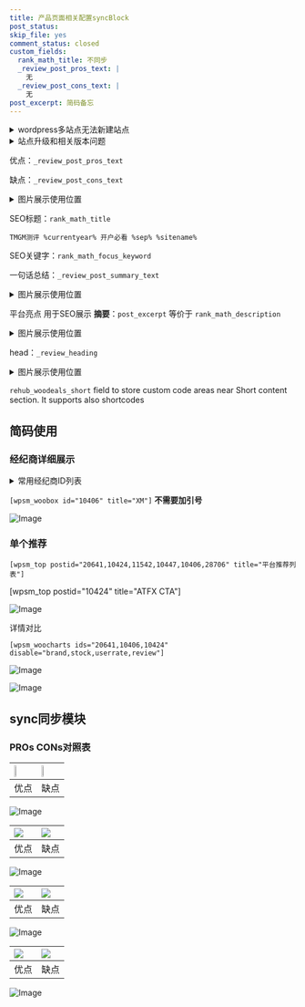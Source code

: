 ```yaml
---
title: 产品页面相关配置syncBlock
post_status: 
skip_file: yes
comment_status: closed
custom_fields:
  rank_math_title: 不同步
  _review_post_pros_text: |
    无
  _review_post_cons_text: |
    无
post_excerpt: 简码备忘
---
```

<details><summary>wordpress多站点无法新建站点</summary>

<li>和报错需要清理cookies一样的原因</li>
<li>wp-config.php里面<code>define( 'SUBDOMAIN_INSTALL', false );//子域名安装</code></li>
<li>新建子站点是用<code>define( 'SUBDOMAIN_INSTALL', true);//子域名安装</code> 完成以后，改成<code>false</code></li>
</details>

<details><summary>站点升级和相关版本问题</summary>

<p>wordpress：5.9.9
woocommerce：7.5.1
出现问题的地方：主题选项里面>><strong>Product layout >>compact style</strong></p>
<p>如何出现没有用过的字段 导致无法保存。先导出配置 然后进行修改，后面再次恢复即可。</p>
<p>出现部分字段无法显示时，需要返回默认布局后，对产品进行保存就好了。</p>
<p></p>
</details>

优点：`_review_post_pros_text`

缺点：`_review_post_cons_text`

<details><summary>图片展示使用位置</summary>

<img src="https://prod-files-secure.s3.us-west-2.amazonaws.com/39ed1227-6d7d-4570-be36-9ccd4a2c4241/f51d3d83-55d4-4bdf-9604-f37ec77ab556/Untitled.png?X-Amz-Algorithm=AWS4-HMAC-SHA256&X-Amz-Content-Sha256=UNSIGNED-PAYLOAD&X-Amz-Credential=ASIAZI2LB4664M6Q2NUH%2F20250210%2Fus-west-2%2Fs3%2Faws4_request&X-Amz-Date=20250210T225524Z&X-Amz-Expires=3600&X-Amz-Security-Token=IQoJb3JpZ2luX2VjEK3%2F%2F%2F%2F%2F%2F%2F%2F%2F%2FwEaCXVzLXdlc3QtMiJGMEQCIGywn9b9uYBD61IUoWNFqv5MBEo9%2BEw0yEyWhm%2F3%2FTbJAiAiifhXa0JcI%2BJMGLk9ZzNTyAG%2F1d%2BctLPkuA4geMFpcyqIBAjG%2F%2F%2F%2F%2F%2F%2F%2F%2F%2F8BEAAaDDYzNzQyMzE4MzgwNSIMyeVRPfX4BUR5hCnsKtwD7SFe7R3NLzNCLiH6CPF2IVaE%2BQai4o9jSUMAzlPIhtPoJSDMooVFXca03LTvEwFi6iJNzAyehoJW0xQ71HXCZ6S5SnHzBkelW0lI3%2FRtFt%2FpLe03B0lw4FN%2BjGasyBOOLOHEUAW%2BliqjnhtM7zU663RABNH0cXvoNQeW%2FvQ0ZBcDLCe9tl4OzjFjCa9eljHWnT6PCW3SQKF5TwBAYH%2B5SoVfEMeMyC%2FsJgdyo5pyLrrc1cKVUkx087pleqUDJsMphiY705WvQillTeA8yfXsyXbE2uxw2GSivIPPF4qpLvUWou4UgctOfE5r5eS96vGbUY97fDFuOu4kTWOMoe0NgEerH0SZXHUn3Kjq0iqjJR%2Fsw2WE%2BHgDRABZK14ckhS3H4KBdUD2CEfLX5rC54L771fXSelgu7lEt7ObKTx2RXymZ8xxHfUsDhc4tepO2PL4JUnF0fziRisbu6BTO1KEnq%2BAMH38p30h6m0P2l2IDay%2FH3NgyJAaoJAWfQJVz0%2BtrHagNqmaLEKIUMKNoy7UVdv%2FMU8sW6bLKvjk0ofDkNmTDitGESke%2BYXeKFpHP9WufPPbGKLaCZg6icqCpe2XnDuS0FNaIJ1cRBypwPE09KDX%2FQwg1yddoB2POSgwo8ypvQY6pgH%2BQZwPQU3clwAhuAR50jH63R8b28D6mBHyIL8YgtmVUuf%2FJD0AOF%2FPSud5oYh0ykjSfDRHoPcTwWQpb3UW2XCUG7NI%2FsxF5nQCuydAMRmPfF6k1Foz0rl4EaOUlZvvuLbHXnbG%2BiRTUkOfxVB%2BDtUZ2kPK4xk6A4YI6Ryr8nAEmQDUUgNZa18RpoPtUeoHNjd2sQZHrE5P6sCAvVsFRl%2F9Fa2vwTjC&X-Amz-Signature=8d3ec8e0b8c549a505b2f45f3ee304d96483b370687d90839ea2f2e83fd69a21&X-Amz-SignedHeaders=host&x-id=GetObject" alt="Image">
</details>

SEO标题：`rank_math_title`

`TMGM测评 %currentyear% 开户必看 %sep% %sitename%`

SEO关键字：`rank_math_focus_keyword`

一句话总结：`_review_post_summary_text`

<details><summary>图片展示使用位置</summary>

<img src="https://prod-files-secure.s3.us-west-2.amazonaws.com/39ed1227-6d7d-4570-be36-9ccd4a2c4241/4b96a922-296c-4f4e-8630-d1c870cbce01/Untitled.png?X-Amz-Algorithm=AWS4-HMAC-SHA256&X-Amz-Content-Sha256=UNSIGNED-PAYLOAD&X-Amz-Credential=ASIAZI2LB466SDKNG4NE%2F20250210%2Fus-west-2%2Fs3%2Faws4_request&X-Amz-Date=20250210T225525Z&X-Amz-Expires=3600&X-Amz-Security-Token=IQoJb3JpZ2luX2VjEK3%2F%2F%2F%2F%2F%2F%2F%2F%2F%2FwEaCXVzLXdlc3QtMiJHMEUCIQCKkwYAAhhdogh3Wgf8wt4FYvnkyavd42iNg1%2FYD1Vx%2BAIgKPCI502vJLNS8NYDHOo390rLGJDuDKpYYGatTqD6urQqiAQIxv%2F%2F%2F%2F%2F%2F%2F%2F%2F%2FARAAGgw2Mzc0MjMxODM4MDUiDPg4F%2FE93QztY7Dy8ircA54dFMSGsnw%2Fa3LJ%2FXCsdEnNx0VswcyDVabtU8YrrN2V6qmbPkm230r94uj8B0x0Bqj50%2FX62mQ58%2BWfZAM%2BYgodU4HvZ6rEu7HRHFlwqervCj5eLC4%2FJY%2BybzjV5Eqn9a7jRxe8khJI0FP2BYCZAl%2BdWrBScfvmWCkNkLpVXFSmV0CIRISft9GmnxFzbmOayzn8TEJQKqtWZ0xBA8TOnDRvvXEeRQsZ7pRMsIGwaywz%2B986oq47DYvZeO%2B4G3EEjT5R%2FliYtGbQMfTZgMjsQIwc5PhVVIxy8R2gphFaGoNSzT81LuqJOsdlkrJ0ORr%2BdOtM7hiwQPxb47j8c%2F9rmmNdlVT9XtkxMbPmVHdgQkhNT7aroJj4JrqcetugtxxhRKGeKmBj4iFdUcSkrHuxl1e%2FJKbyECfrDB7zBt96o1ptA%2FTtJK4y4tLWlyWYZiQX1ZBPT%2FMNXzv%2BT8pXMRWVjrl63u4vwrezFVvllBPxp4fLpbYzukJIn8eO5U37mAQKPmbadCtAnUtssiZCq%2B2AWPyba6F9TaadjuQJ9hptjeoqZvL6Bi9%2F0LeGYU4%2FKjY5imkOImkwCCFO7PrxuB3DX73e3xlocbi8MAyEc8uYS3OtWwNAYGSfrnyqPjUiMOvLqb0GOqUBfPsx7PcbTj0hGuwVSB5KQl16eQCLwgOnu3L%2BG%2BAfwr36AUHfmfEHj%2B%2Bgr24YVE8n%2FtVuTcl6l5rK1%2Fze38iDOEGBKKeXoQl7H4jWuj84k4RqjZZkE6Hj8M1zrJ9CRYHQLZVquCCQUPwQMeWbHqfU9rwpaWvhKa1dTr7TzFUMRKLIgiLMGLRNRA1wc2Lf6zKaLqTvzwanu%2BcXLBvf%2F20%2FVqSuZ4t9&X-Amz-Signature=eb1c8c84fe20cadf3980d3ca85041218fad6b29e9e97f48df2b379103fc76ceb&X-Amz-SignedHeaders=host&x-id=GetObject" alt="Image">
</details>

平台亮点 用于SEO展示 **摘要**：`post_excerpt`  等价于 `rank_math_description`

<details><summary>图片展示使用位置</summary>

<img src="https://prod-files-secure.s3.us-west-2.amazonaws.com/39ed1227-6d7d-4570-be36-9ccd4a2c4241/1ee11f63-b60a-4dfe-a7a7-d58ff23b5d88/Untitled.png?X-Amz-Algorithm=AWS4-HMAC-SHA256&X-Amz-Content-Sha256=UNSIGNED-PAYLOAD&X-Amz-Credential=ASIAZI2LB466VGK5D36T%2F20250210%2Fus-west-2%2Fs3%2Faws4_request&X-Amz-Date=20250210T225525Z&X-Amz-Expires=3600&X-Amz-Security-Token=IQoJb3JpZ2luX2VjEK3%2F%2F%2F%2F%2F%2F%2F%2F%2F%2FwEaCXVzLXdlc3QtMiJGMEQCIF4qqbbdrpX55g1%2FZUmK%2FMPurxCmqjDzkcRuvsPdtm9BAiBr8RzRQtF%2BxRqDGqyFfx9PFi%2Fa%2BOsARn4mPat3Yo%2BrhyqIBAjG%2F%2F%2F%2F%2F%2F%2F%2F%2F%2F8BEAAaDDYzNzQyMzE4MzgwNSIMwWskEHntKoBb3WueKtwDf7DZHBMemR%2FPlzdAiKXgBOqRt90AGKg5ZckMKKBXMVhpoOF4baewHLDq2v5GYWw%2F0%2FCVIc%2Ft7Y9al8958DOkdWFLNxlzX9EW%2BNFcF6gETNlXSB8JPtk3xT5HJpI4o67BFy2ZW4pwlpByb3iFy%2By13ylUoTEzY84I5HZ10Oz4Z0Mqq7iJDmivUIzvo4UoamNyf9lyfMcaR8P%2FCNJ8I4So2oliZKGw%2F6rtQi9kkwW1WCLl9%2B28U%2BCoOKgY8falrBfpsWy3tOLTTxOlgRO23fQn%2FOwuUFcXYQYF6H%2BjpKBcKuiTMKDem9hjEJEaKJHZoTeG3F5UYA2aHOHHyfh%2Fi2gb1bxd%2FdQlQHu5PXHv%2Bl1u%2Fm3tAqX2l86uZpwYqS3s2R6IaXHQj4XbXFn7tunnOTmmWobXiJG9xYkmX5ImrIocC6OHeQd5qrTM%2Blmk3SXjd5v4Lihd6ivPZhv00g7O5s6MJQBecO89u6KhpA7khAYL0OZmW9O%2FoAEvrMU4y7W2lrFByQcO2xR%2BonsodkwOW9ArHhXGwwzs12ZZvy84bscfcToAgA5441KuFgjKF0IwDYWE%2Bl2jJat7hUXPPdeBr7S1gtMjYc3p2QxQ8ykpt3CIg7CN0XeAxoU%2FwIo7aRwwpcypvQY6pgHrpsjLIG%2FXYEWcnK6m%2BV17%2FnCXbx%2BlH0MPOhK1i1hVfrXHxmjXUfoBHi8x4s2o408U7nfLnjUNyFUkujU%2BxBSP3N6sicIeVdawtnGKAVqw5rvxYWnk83baStiQIEJzZcKXz0YAyVlG1mPMsmNkAeP%2BLuRG1Y%2BawjESWPVtygN8O6OGQ4D9roU6BoRg4XrMeqSYh3MNDbkLcT8SJNGgOZ8%2BiZc%2FsE1S&X-Amz-Signature=0ccda0fee881e21fa4a88cc492e323438b32404093c84e946973a39c8f38396e&X-Amz-SignedHeaders=host&x-id=GetObject" alt="Image">
<img src="https://prod-files-secure.s3.us-west-2.amazonaws.com/39ed1227-6d7d-4570-be36-9ccd4a2c4241/ad4118b5-78d8-4fbe-801e-3b29b5d99c01/Untitled.png?X-Amz-Algorithm=AWS4-HMAC-SHA256&X-Amz-Content-Sha256=UNSIGNED-PAYLOAD&X-Amz-Credential=ASIAZI2LB466VGK5D36T%2F20250210%2Fus-west-2%2Fs3%2Faws4_request&X-Amz-Date=20250210T225525Z&X-Amz-Expires=3600&X-Amz-Security-Token=IQoJb3JpZ2luX2VjEK3%2F%2F%2F%2F%2F%2F%2F%2F%2F%2FwEaCXVzLXdlc3QtMiJGMEQCIF4qqbbdrpX55g1%2FZUmK%2FMPurxCmqjDzkcRuvsPdtm9BAiBr8RzRQtF%2BxRqDGqyFfx9PFi%2Fa%2BOsARn4mPat3Yo%2BrhyqIBAjG%2F%2F%2F%2F%2F%2F%2F%2F%2F%2F8BEAAaDDYzNzQyMzE4MzgwNSIMwWskEHntKoBb3WueKtwDf7DZHBMemR%2FPlzdAiKXgBOqRt90AGKg5ZckMKKBXMVhpoOF4baewHLDq2v5GYWw%2F0%2FCVIc%2Ft7Y9al8958DOkdWFLNxlzX9EW%2BNFcF6gETNlXSB8JPtk3xT5HJpI4o67BFy2ZW4pwlpByb3iFy%2By13ylUoTEzY84I5HZ10Oz4Z0Mqq7iJDmivUIzvo4UoamNyf9lyfMcaR8P%2FCNJ8I4So2oliZKGw%2F6rtQi9kkwW1WCLl9%2B28U%2BCoOKgY8falrBfpsWy3tOLTTxOlgRO23fQn%2FOwuUFcXYQYF6H%2BjpKBcKuiTMKDem9hjEJEaKJHZoTeG3F5UYA2aHOHHyfh%2Fi2gb1bxd%2FdQlQHu5PXHv%2Bl1u%2Fm3tAqX2l86uZpwYqS3s2R6IaXHQj4XbXFn7tunnOTmmWobXiJG9xYkmX5ImrIocC6OHeQd5qrTM%2Blmk3SXjd5v4Lihd6ivPZhv00g7O5s6MJQBecO89u6KhpA7khAYL0OZmW9O%2FoAEvrMU4y7W2lrFByQcO2xR%2BonsodkwOW9ArHhXGwwzs12ZZvy84bscfcToAgA5441KuFgjKF0IwDYWE%2Bl2jJat7hUXPPdeBr7S1gtMjYc3p2QxQ8ykpt3CIg7CN0XeAxoU%2FwIo7aRwwpcypvQY6pgHrpsjLIG%2FXYEWcnK6m%2BV17%2FnCXbx%2BlH0MPOhK1i1hVfrXHxmjXUfoBHi8x4s2o408U7nfLnjUNyFUkujU%2BxBSP3N6sicIeVdawtnGKAVqw5rvxYWnk83baStiQIEJzZcKXz0YAyVlG1mPMsmNkAeP%2BLuRG1Y%2BawjESWPVtygN8O6OGQ4D9roU6BoRg4XrMeqSYh3MNDbkLcT8SJNGgOZ8%2BiZc%2FsE1S&X-Amz-Signature=59a9835101b0fac4638f2a7586eb7fd85f140d7ab61ed6cc4ef89ac5b0f2c8f2&X-Amz-SignedHeaders=host&x-id=GetObject" alt="Image">
<img src="https://prod-files-secure.s3.us-west-2.amazonaws.com/39ed1227-6d7d-4570-be36-9ccd4a2c4241/a38cf7c9-a79c-4b64-9e94-13589fe0758b/Untitled.png?X-Amz-Algorithm=AWS4-HMAC-SHA256&X-Amz-Content-Sha256=UNSIGNED-PAYLOAD&X-Amz-Credential=ASIAZI2LB466VGK5D36T%2F20250210%2Fus-west-2%2Fs3%2Faws4_request&X-Amz-Date=20250210T225525Z&X-Amz-Expires=3600&X-Amz-Security-Token=IQoJb3JpZ2luX2VjEK3%2F%2F%2F%2F%2F%2F%2F%2F%2F%2FwEaCXVzLXdlc3QtMiJGMEQCIF4qqbbdrpX55g1%2FZUmK%2FMPurxCmqjDzkcRuvsPdtm9BAiBr8RzRQtF%2BxRqDGqyFfx9PFi%2Fa%2BOsARn4mPat3Yo%2BrhyqIBAjG%2F%2F%2F%2F%2F%2F%2F%2F%2F%2F8BEAAaDDYzNzQyMzE4MzgwNSIMwWskEHntKoBb3WueKtwDf7DZHBMemR%2FPlzdAiKXgBOqRt90AGKg5ZckMKKBXMVhpoOF4baewHLDq2v5GYWw%2F0%2FCVIc%2Ft7Y9al8958DOkdWFLNxlzX9EW%2BNFcF6gETNlXSB8JPtk3xT5HJpI4o67BFy2ZW4pwlpByb3iFy%2By13ylUoTEzY84I5HZ10Oz4Z0Mqq7iJDmivUIzvo4UoamNyf9lyfMcaR8P%2FCNJ8I4So2oliZKGw%2F6rtQi9kkwW1WCLl9%2B28U%2BCoOKgY8falrBfpsWy3tOLTTxOlgRO23fQn%2FOwuUFcXYQYF6H%2BjpKBcKuiTMKDem9hjEJEaKJHZoTeG3F5UYA2aHOHHyfh%2Fi2gb1bxd%2FdQlQHu5PXHv%2Bl1u%2Fm3tAqX2l86uZpwYqS3s2R6IaXHQj4XbXFn7tunnOTmmWobXiJG9xYkmX5ImrIocC6OHeQd5qrTM%2Blmk3SXjd5v4Lihd6ivPZhv00g7O5s6MJQBecO89u6KhpA7khAYL0OZmW9O%2FoAEvrMU4y7W2lrFByQcO2xR%2BonsodkwOW9ArHhXGwwzs12ZZvy84bscfcToAgA5441KuFgjKF0IwDYWE%2Bl2jJat7hUXPPdeBr7S1gtMjYc3p2QxQ8ykpt3CIg7CN0XeAxoU%2FwIo7aRwwpcypvQY6pgHrpsjLIG%2FXYEWcnK6m%2BV17%2FnCXbx%2BlH0MPOhK1i1hVfrXHxmjXUfoBHi8x4s2o408U7nfLnjUNyFUkujU%2BxBSP3N6sicIeVdawtnGKAVqw5rvxYWnk83baStiQIEJzZcKXz0YAyVlG1mPMsmNkAeP%2BLuRG1Y%2BawjESWPVtygN8O6OGQ4D9roU6BoRg4XrMeqSYh3MNDbkLcT8SJNGgOZ8%2BiZc%2FsE1S&X-Amz-Signature=3ece21c9f71922a5de00cb2a0deb8184eeb1dcd6e91b362a75999d9430b2ae40&X-Amz-SignedHeaders=host&x-id=GetObject" alt="Image">
<img src="https://prod-files-secure.s3.us-west-2.amazonaws.com/39ed1227-6d7d-4570-be36-9ccd4a2c4241/7da6fc1e-d2ac-42ae-8c75-cb5749aa18f6/Untitled.png?X-Amz-Algorithm=AWS4-HMAC-SHA256&X-Amz-Content-Sha256=UNSIGNED-PAYLOAD&X-Amz-Credential=ASIAZI2LB466VGK5D36T%2F20250210%2Fus-west-2%2Fs3%2Faws4_request&X-Amz-Date=20250210T225525Z&X-Amz-Expires=3600&X-Amz-Security-Token=IQoJb3JpZ2luX2VjEK3%2F%2F%2F%2F%2F%2F%2F%2F%2F%2FwEaCXVzLXdlc3QtMiJGMEQCIF4qqbbdrpX55g1%2FZUmK%2FMPurxCmqjDzkcRuvsPdtm9BAiBr8RzRQtF%2BxRqDGqyFfx9PFi%2Fa%2BOsARn4mPat3Yo%2BrhyqIBAjG%2F%2F%2F%2F%2F%2F%2F%2F%2F%2F8BEAAaDDYzNzQyMzE4MzgwNSIMwWskEHntKoBb3WueKtwDf7DZHBMemR%2FPlzdAiKXgBOqRt90AGKg5ZckMKKBXMVhpoOF4baewHLDq2v5GYWw%2F0%2FCVIc%2Ft7Y9al8958DOkdWFLNxlzX9EW%2BNFcF6gETNlXSB8JPtk3xT5HJpI4o67BFy2ZW4pwlpByb3iFy%2By13ylUoTEzY84I5HZ10Oz4Z0Mqq7iJDmivUIzvo4UoamNyf9lyfMcaR8P%2FCNJ8I4So2oliZKGw%2F6rtQi9kkwW1WCLl9%2B28U%2BCoOKgY8falrBfpsWy3tOLTTxOlgRO23fQn%2FOwuUFcXYQYF6H%2BjpKBcKuiTMKDem9hjEJEaKJHZoTeG3F5UYA2aHOHHyfh%2Fi2gb1bxd%2FdQlQHu5PXHv%2Bl1u%2Fm3tAqX2l86uZpwYqS3s2R6IaXHQj4XbXFn7tunnOTmmWobXiJG9xYkmX5ImrIocC6OHeQd5qrTM%2Blmk3SXjd5v4Lihd6ivPZhv00g7O5s6MJQBecO89u6KhpA7khAYL0OZmW9O%2FoAEvrMU4y7W2lrFByQcO2xR%2BonsodkwOW9ArHhXGwwzs12ZZvy84bscfcToAgA5441KuFgjKF0IwDYWE%2Bl2jJat7hUXPPdeBr7S1gtMjYc3p2QxQ8ykpt3CIg7CN0XeAxoU%2FwIo7aRwwpcypvQY6pgHrpsjLIG%2FXYEWcnK6m%2BV17%2FnCXbx%2BlH0MPOhK1i1hVfrXHxmjXUfoBHi8x4s2o408U7nfLnjUNyFUkujU%2BxBSP3N6sicIeVdawtnGKAVqw5rvxYWnk83baStiQIEJzZcKXz0YAyVlG1mPMsmNkAeP%2BLuRG1Y%2BawjESWPVtygN8O6OGQ4D9roU6BoRg4XrMeqSYh3MNDbkLcT8SJNGgOZ8%2BiZc%2FsE1S&X-Amz-Signature=de6a8830084b300b2ace539e35009e0148897dc9437dd91bb65027a7f68a20a4&X-Amz-SignedHeaders=host&x-id=GetObject" alt="Image">
<img src="https://prod-files-secure.s3.us-west-2.amazonaws.com/39ed1227-6d7d-4570-be36-9ccd4a2c4241/7e97f40a-eaee-47f5-b2f9-475f96808fa7/Untitled.png?X-Amz-Algorithm=AWS4-HMAC-SHA256&X-Amz-Content-Sha256=UNSIGNED-PAYLOAD&X-Amz-Credential=ASIAZI2LB466VGK5D36T%2F20250210%2Fus-west-2%2Fs3%2Faws4_request&X-Amz-Date=20250210T225525Z&X-Amz-Expires=3600&X-Amz-Security-Token=IQoJb3JpZ2luX2VjEK3%2F%2F%2F%2F%2F%2F%2F%2F%2F%2FwEaCXVzLXdlc3QtMiJGMEQCIF4qqbbdrpX55g1%2FZUmK%2FMPurxCmqjDzkcRuvsPdtm9BAiBr8RzRQtF%2BxRqDGqyFfx9PFi%2Fa%2BOsARn4mPat3Yo%2BrhyqIBAjG%2F%2F%2F%2F%2F%2F%2F%2F%2F%2F8BEAAaDDYzNzQyMzE4MzgwNSIMwWskEHntKoBb3WueKtwDf7DZHBMemR%2FPlzdAiKXgBOqRt90AGKg5ZckMKKBXMVhpoOF4baewHLDq2v5GYWw%2F0%2FCVIc%2Ft7Y9al8958DOkdWFLNxlzX9EW%2BNFcF6gETNlXSB8JPtk3xT5HJpI4o67BFy2ZW4pwlpByb3iFy%2By13ylUoTEzY84I5HZ10Oz4Z0Mqq7iJDmivUIzvo4UoamNyf9lyfMcaR8P%2FCNJ8I4So2oliZKGw%2F6rtQi9kkwW1WCLl9%2B28U%2BCoOKgY8falrBfpsWy3tOLTTxOlgRO23fQn%2FOwuUFcXYQYF6H%2BjpKBcKuiTMKDem9hjEJEaKJHZoTeG3F5UYA2aHOHHyfh%2Fi2gb1bxd%2FdQlQHu5PXHv%2Bl1u%2Fm3tAqX2l86uZpwYqS3s2R6IaXHQj4XbXFn7tunnOTmmWobXiJG9xYkmX5ImrIocC6OHeQd5qrTM%2Blmk3SXjd5v4Lihd6ivPZhv00g7O5s6MJQBecO89u6KhpA7khAYL0OZmW9O%2FoAEvrMU4y7W2lrFByQcO2xR%2BonsodkwOW9ArHhXGwwzs12ZZvy84bscfcToAgA5441KuFgjKF0IwDYWE%2Bl2jJat7hUXPPdeBr7S1gtMjYc3p2QxQ8ykpt3CIg7CN0XeAxoU%2FwIo7aRwwpcypvQY6pgHrpsjLIG%2FXYEWcnK6m%2BV17%2FnCXbx%2BlH0MPOhK1i1hVfrXHxmjXUfoBHi8x4s2o408U7nfLnjUNyFUkujU%2BxBSP3N6sicIeVdawtnGKAVqw5rvxYWnk83baStiQIEJzZcKXz0YAyVlG1mPMsmNkAeP%2BLuRG1Y%2BawjESWPVtygN8O6OGQ4D9roU6BoRg4XrMeqSYh3MNDbkLcT8SJNGgOZ8%2BiZc%2FsE1S&X-Amz-Signature=fb7c879266e3c7a104f4731b9e5e5cd21d57212ef1be8c532d2d9bf124c3698c&X-Amz-SignedHeaders=host&x-id=GetObject" alt="Image">
</details>

head：`_review_heading`

<details><summary>图片展示使用位置</summary>

<img src="https://prod-files-secure.s3.us-west-2.amazonaws.com/39ed1227-6d7d-4570-be36-9ccd4a2c4241/3a4650ad-9887-415c-889a-edd51fa54f27/Untitled.png?X-Amz-Algorithm=AWS4-HMAC-SHA256&X-Amz-Content-Sha256=UNSIGNED-PAYLOAD&X-Amz-Credential=ASIAZI2LB466WCCBFCEK%2F20250210%2Fus-west-2%2Fs3%2Faws4_request&X-Amz-Date=20250210T225526Z&X-Amz-Expires=3600&X-Amz-Security-Token=IQoJb3JpZ2luX2VjEK3%2F%2F%2F%2F%2F%2F%2F%2F%2F%2FwEaCXVzLXdlc3QtMiJHMEUCIA3%2FOPQk%2Fe3Z90vEp%2F3mCMZABGGTw%2F6YA3r2YboiOgG0AiEAwc0HZo0rICC5f%2FpnaSW4MlMT%2BGQuE2q0W4TpA4qU9VEqiAQIxv%2F%2F%2F%2F%2F%2F%2F%2F%2F%2FARAAGgw2Mzc0MjMxODM4MDUiDGqEGvv5tRVUoQ5mUSrcA5800oKhJKaCWCeTFt3gV9GbXgQ%2B%2BKnp6KlP8yF58axsn1FcUsx%2FJ957dtQcVQCjU5a2yDE4arXTKJZ1xlIqNWcnOHDsVzBwsm2917A82PXJDoAecc8%2FaVZl0Qyg8SbIgieYSb0Jsz3qfyNLlItpv16pacSCRhxRMkClUiAcM1eeVL4tJcYaO0XG20n%2Fq%2BiG7%2By3mwH3fOVBJFadEa%2FDL8c3cRa9S051cua8yafiA2nCoLotq0yFdHjB97TDXFpgnbn8Q%2BgMbiubsAYY%2F5ngsTXIwiLwcX%2BM8mPVcc42VrTOg1UzojAqW4kpsxmkL9R%2FQ1VAscmn6LPOI7oZ%2BqG%2Fo32MiS4NQct%2BjUIi%2F%2F4aU%2F9uPnNV1vIlmZ3RvHH%2Fp2A2AyIaONvm4Qc79t1PzImgi1uE50MSv%2B%2FmwESZE7XLu01XU%2F1yjHeYp%2BRd5O1FbZv6j6%2F%2F0VnIRIfU4t8KwXX3M7fs9y69gjjvRqYh5WpJuKMtBP28V9afQZ%2FsVoxyWOqIXmr98GCiYcn7x48VjYhS3T6B5RIUP5iaqyp2h7VBkCzokGF4IDZ4olRDLlLKaEC%2FwSjKzSvdWWJ4Bf82zdmBECf7X4lhK%2FPFWqefaVzx4IAj6DM%2Fo3mD463cc5rfMPnLqb0GOqUBDxtDK%2FJAGr82N8LI5yOkPHho6fp4P84BSdtXebMIAkQ%2Be3vHNPGxfe6CgxQrE%2F6%2F3jiWcZaa6A4HnudpH499bbpx0uBkHvdys7yGRTgVcPTxHyVaFViQ%2BQCxH6%2FsdxuMYJ1snvravfLHRZEJVyomCGfGCHbZEG1cJcd477C7GpUyJXPbLMD%2FWespEVmART%2BGu92kD0dOKtvy5hI1JVSGoPzFLkOa&X-Amz-Signature=cadd5e31b8be8df5a8eb383312e84d73a9f30412841f21e7544afec10a8da54d&X-Amz-SignedHeaders=host&x-id=GetObject" alt="Image">
</details>

`rehub_woodeals_short`	field to store custom code areas near Short content section. It supports also shortcodes



## 简码使用

### 经纪商详细展示

<details><summary>常用经纪商ID列表</summary>

<pre><code class="php">嘉盛 ===> 20641  [wpsm_woobox id="20641" title="嘉盛"]
易信easymarkets ===> 11542  [wpsm_woobox id="11542" title="易信easymarkets"]
ATFX外汇 ===> 10424  [wpsm_woobox id="10424" title="ATFX"]
XM ===> 10406  [wpsm_woobox id="10406" title="XM"]
TMGM ===> 29622  [wpsm_woobox id="29622" title="TMGM"]
HYCM ===> 10447  [wpsm_woobox id="10447" title="HYCM"]
fpmarkets澳福外汇 ===> 20639  [wpsm_woobox id="20639" title="fpmarkets澳福外汇"]</code></pre>
</details>

`[wpsm_woobox id="10406" title="XM"]` **不需要加引号**

![Image](https://prod-files-secure.s3.us-west-2.amazonaws.com/39ed1227-6d7d-4570-be36-9ccd4a2c4241/4f898f9d-0fa7-4e43-acd3-ac6bc7be575a/Untitled.png?X-Amz-Algorithm=AWS4-HMAC-SHA256&X-Amz-Content-Sha256=UNSIGNED-PAYLOAD&X-Amz-Credential=ASIAZI2LB466TDGMGYXC%2F20250210%2Fus-west-2%2Fs3%2Faws4_request&X-Amz-Date=20250210T225520Z&X-Amz-Expires=3600&X-Amz-Security-Token=IQoJb3JpZ2luX2VjEK3%2F%2F%2F%2F%2F%2F%2F%2F%2F%2FwEaCXVzLXdlc3QtMiJHMEUCIF6zpTqCl5hxIk%2FETZ%2BVobe8Wny4%2BSx%2FyjH%2FbKIhiw%2BkAiEAu1jFIg9tDeYh4Hx5ippmFKzqS6Pb%2BcdDzpTgc8F7qfwqiAQIxv%2F%2F%2F%2F%2F%2F%2F%2F%2F%2FARAAGgw2Mzc0MjMxODM4MDUiDIocMKVztLx6QT7hqircA4hDcqoX%2FMOWEUQXODr7Zfv7tneT4It%2BptsKB9gF2yD4PJ2bpNLierifereSCdh%2F66JN3IH6G6hXeCvfCUqOOrtlAShLV5dH9j4uRl9gJjFkV6ux6JQ6MYMBfmpAhPT7%2FN4%2FHJJtRslCGC429GlSQiUqGsonqjcUHP%2FWSsDhqeffOuZkiDdfthzXdBhPcJNqYuDxeUi%2FohZB3%2B6f73uJBJy1JY5Q3HdyQHUMLW2uDcXkFYEohGMeyyIg0Dfwp0Ny37gl208LBIb1CoSkjAjBZ8amMjNSHM7Dve%2BhI9t9d0LoUU3pgrxDz0k1jhCy5ZIJP16J1zQtd8ihZMa22XYEL8cmSt33pyMY6170tbZOWUtCWUz09uGTeSGPisdfu3yL%2ByoeXBzOEQD7ulW8kNG9NYFFRKSoLR1bNx5vcUXK6Xx%2F3y0NoPMwp1HWN9V1Rg8Tme1RmmRMoTSI6fZsHmN7ybm9ErRef%2FSG%2FAq2RiwKQ0kT%2BjCm%2FLoAKsxBZpbTU8TgyJ5kWcYN5WjkmLiFQfPyJHfuYZP7ouGgm6MxumrL2Hnc9yxyLJ2YglK1UdGQr2aJ7vKSfIbL8ciSLUtzg%2Bk6%2BXjFOyTqp5TTq64fEML4w2xsugNACzcsCwwMalbMMLDMqb0GOqUB0ieeVfwaKGFbkwGXvnUIbn72jwrTnoO3Wus81aPdmTUbmHyHsBWs2LXCbzFbr5spT7aklAGNZW%2FBsiQS7qscxQhQeq5Evwj8JJCCRybh4V486ZjHHoXBog%2BMXByc7CfpF6zMGW%2BZYrmNtxDtNr9gXmMRjjY%2FBHV1Nwe4TAW33SJkoU1M34no0D7rWOsUy1DGkMbuUtjcXLUP87PSGNN3zKipBSqo&X-Amz-Signature=652360ef16472f359e276a4ecee53cd9cb9a2726ce64b6bbd449adde6f9641bf&X-Amz-SignedHeaders=host&x-id=GetObject)

### 单个推荐
`[wpsm_top postid="20641,10424,11542,10447,10406,28706" title="平台推荐列表"]`

[wpsm_top postid="10424" title="ATFX CTA"]

![Image](https://prod-files-secure.s3.us-west-2.amazonaws.com/39ed1227-6d7d-4570-be36-9ccd4a2c4241/5ac620dc-51a8-48b6-b55d-91f47299193c/Untitled.png?X-Amz-Algorithm=AWS4-HMAC-SHA256&X-Amz-Content-Sha256=UNSIGNED-PAYLOAD&X-Amz-Credential=ASIAZI2LB466TDGMGYXC%2F20250210%2Fus-west-2%2Fs3%2Faws4_request&X-Amz-Date=20250210T225520Z&X-Amz-Expires=3600&X-Amz-Security-Token=IQoJb3JpZ2luX2VjEK3%2F%2F%2F%2F%2F%2F%2F%2F%2F%2FwEaCXVzLXdlc3QtMiJHMEUCIF6zpTqCl5hxIk%2FETZ%2BVobe8Wny4%2BSx%2FyjH%2FbKIhiw%2BkAiEAu1jFIg9tDeYh4Hx5ippmFKzqS6Pb%2BcdDzpTgc8F7qfwqiAQIxv%2F%2F%2F%2F%2F%2F%2F%2F%2F%2FARAAGgw2Mzc0MjMxODM4MDUiDIocMKVztLx6QT7hqircA4hDcqoX%2FMOWEUQXODr7Zfv7tneT4It%2BptsKB9gF2yD4PJ2bpNLierifereSCdh%2F66JN3IH6G6hXeCvfCUqOOrtlAShLV5dH9j4uRl9gJjFkV6ux6JQ6MYMBfmpAhPT7%2FN4%2FHJJtRslCGC429GlSQiUqGsonqjcUHP%2FWSsDhqeffOuZkiDdfthzXdBhPcJNqYuDxeUi%2FohZB3%2B6f73uJBJy1JY5Q3HdyQHUMLW2uDcXkFYEohGMeyyIg0Dfwp0Ny37gl208LBIb1CoSkjAjBZ8amMjNSHM7Dve%2BhI9t9d0LoUU3pgrxDz0k1jhCy5ZIJP16J1zQtd8ihZMa22XYEL8cmSt33pyMY6170tbZOWUtCWUz09uGTeSGPisdfu3yL%2ByoeXBzOEQD7ulW8kNG9NYFFRKSoLR1bNx5vcUXK6Xx%2F3y0NoPMwp1HWN9V1Rg8Tme1RmmRMoTSI6fZsHmN7ybm9ErRef%2FSG%2FAq2RiwKQ0kT%2BjCm%2FLoAKsxBZpbTU8TgyJ5kWcYN5WjkmLiFQfPyJHfuYZP7ouGgm6MxumrL2Hnc9yxyLJ2YglK1UdGQr2aJ7vKSfIbL8ciSLUtzg%2Bk6%2BXjFOyTqp5TTq64fEML4w2xsugNACzcsCwwMalbMMLDMqb0GOqUB0ieeVfwaKGFbkwGXvnUIbn72jwrTnoO3Wus81aPdmTUbmHyHsBWs2LXCbzFbr5spT7aklAGNZW%2FBsiQS7qscxQhQeq5Evwj8JJCCRybh4V486ZjHHoXBog%2BMXByc7CfpF6zMGW%2BZYrmNtxDtNr9gXmMRjjY%2FBHV1Nwe4TAW33SJkoU1M34no0D7rWOsUy1DGkMbuUtjcXLUP87PSGNN3zKipBSqo&X-Amz-Signature=362f569bb4a47680096475008d6d72312004fb85ca6ebab7e122c1cbadf6af26&X-Amz-SignedHeaders=host&x-id=GetObject)

详情对比

`[wpsm_woocharts ids="20641,10406,10424" disable="brand,stock,userrate,review"]`

![Image](https://prod-files-secure.s3.us-west-2.amazonaws.com/39ed1227-6d7d-4570-be36-9ccd4a2c4241/bf3ba45f-b9f3-4295-8aef-b4a495fd25f4/Untitled.png?X-Amz-Algorithm=AWS4-HMAC-SHA256&X-Amz-Content-Sha256=UNSIGNED-PAYLOAD&X-Amz-Credential=ASIAZI2LB466TDGMGYXC%2F20250210%2Fus-west-2%2Fs3%2Faws4_request&X-Amz-Date=20250210T225520Z&X-Amz-Expires=3600&X-Amz-Security-Token=IQoJb3JpZ2luX2VjEK3%2F%2F%2F%2F%2F%2F%2F%2F%2F%2FwEaCXVzLXdlc3QtMiJHMEUCIF6zpTqCl5hxIk%2FETZ%2BVobe8Wny4%2BSx%2FyjH%2FbKIhiw%2BkAiEAu1jFIg9tDeYh4Hx5ippmFKzqS6Pb%2BcdDzpTgc8F7qfwqiAQIxv%2F%2F%2F%2F%2F%2F%2F%2F%2F%2FARAAGgw2Mzc0MjMxODM4MDUiDIocMKVztLx6QT7hqircA4hDcqoX%2FMOWEUQXODr7Zfv7tneT4It%2BptsKB9gF2yD4PJ2bpNLierifereSCdh%2F66JN3IH6G6hXeCvfCUqOOrtlAShLV5dH9j4uRl9gJjFkV6ux6JQ6MYMBfmpAhPT7%2FN4%2FHJJtRslCGC429GlSQiUqGsonqjcUHP%2FWSsDhqeffOuZkiDdfthzXdBhPcJNqYuDxeUi%2FohZB3%2B6f73uJBJy1JY5Q3HdyQHUMLW2uDcXkFYEohGMeyyIg0Dfwp0Ny37gl208LBIb1CoSkjAjBZ8amMjNSHM7Dve%2BhI9t9d0LoUU3pgrxDz0k1jhCy5ZIJP16J1zQtd8ihZMa22XYEL8cmSt33pyMY6170tbZOWUtCWUz09uGTeSGPisdfu3yL%2ByoeXBzOEQD7ulW8kNG9NYFFRKSoLR1bNx5vcUXK6Xx%2F3y0NoPMwp1HWN9V1Rg8Tme1RmmRMoTSI6fZsHmN7ybm9ErRef%2FSG%2FAq2RiwKQ0kT%2BjCm%2FLoAKsxBZpbTU8TgyJ5kWcYN5WjkmLiFQfPyJHfuYZP7ouGgm6MxumrL2Hnc9yxyLJ2YglK1UdGQr2aJ7vKSfIbL8ciSLUtzg%2Bk6%2BXjFOyTqp5TTq64fEML4w2xsugNACzcsCwwMalbMMLDMqb0GOqUB0ieeVfwaKGFbkwGXvnUIbn72jwrTnoO3Wus81aPdmTUbmHyHsBWs2LXCbzFbr5spT7aklAGNZW%2FBsiQS7qscxQhQeq5Evwj8JJCCRybh4V486ZjHHoXBog%2BMXByc7CfpF6zMGW%2BZYrmNtxDtNr9gXmMRjjY%2FBHV1Nwe4TAW33SJkoU1M34no0D7rWOsUy1DGkMbuUtjcXLUP87PSGNN3zKipBSqo&X-Amz-Signature=0276550627790de0f90ca7e3681a895c967805aea3e944f8661da2786fad2b45&X-Amz-SignedHeaders=host&x-id=GetObject)

![Image](https://prod-files-secure.s3.us-west-2.amazonaws.com/39ed1227-6d7d-4570-be36-9ccd4a2c4241/30bc56ef-f383-4b48-9768-2ebc9e436ec0/Untitled.png?X-Amz-Algorithm=AWS4-HMAC-SHA256&X-Amz-Content-Sha256=UNSIGNED-PAYLOAD&X-Amz-Credential=ASIAZI2LB466TDGMGYXC%2F20250210%2Fus-west-2%2Fs3%2Faws4_request&X-Amz-Date=20250210T225520Z&X-Amz-Expires=3600&X-Amz-Security-Token=IQoJb3JpZ2luX2VjEK3%2F%2F%2F%2F%2F%2F%2F%2F%2F%2FwEaCXVzLXdlc3QtMiJHMEUCIF6zpTqCl5hxIk%2FETZ%2BVobe8Wny4%2BSx%2FyjH%2FbKIhiw%2BkAiEAu1jFIg9tDeYh4Hx5ippmFKzqS6Pb%2BcdDzpTgc8F7qfwqiAQIxv%2F%2F%2F%2F%2F%2F%2F%2F%2F%2FARAAGgw2Mzc0MjMxODM4MDUiDIocMKVztLx6QT7hqircA4hDcqoX%2FMOWEUQXODr7Zfv7tneT4It%2BptsKB9gF2yD4PJ2bpNLierifereSCdh%2F66JN3IH6G6hXeCvfCUqOOrtlAShLV5dH9j4uRl9gJjFkV6ux6JQ6MYMBfmpAhPT7%2FN4%2FHJJtRslCGC429GlSQiUqGsonqjcUHP%2FWSsDhqeffOuZkiDdfthzXdBhPcJNqYuDxeUi%2FohZB3%2B6f73uJBJy1JY5Q3HdyQHUMLW2uDcXkFYEohGMeyyIg0Dfwp0Ny37gl208LBIb1CoSkjAjBZ8amMjNSHM7Dve%2BhI9t9d0LoUU3pgrxDz0k1jhCy5ZIJP16J1zQtd8ihZMa22XYEL8cmSt33pyMY6170tbZOWUtCWUz09uGTeSGPisdfu3yL%2ByoeXBzOEQD7ulW8kNG9NYFFRKSoLR1bNx5vcUXK6Xx%2F3y0NoPMwp1HWN9V1Rg8Tme1RmmRMoTSI6fZsHmN7ybm9ErRef%2FSG%2FAq2RiwKQ0kT%2BjCm%2FLoAKsxBZpbTU8TgyJ5kWcYN5WjkmLiFQfPyJHfuYZP7ouGgm6MxumrL2Hnc9yxyLJ2YglK1UdGQr2aJ7vKSfIbL8ciSLUtzg%2Bk6%2BXjFOyTqp5TTq64fEML4w2xsugNACzcsCwwMalbMMLDMqb0GOqUB0ieeVfwaKGFbkwGXvnUIbn72jwrTnoO3Wus81aPdmTUbmHyHsBWs2LXCbzFbr5spT7aklAGNZW%2FBsiQS7qscxQhQeq5Evwj8JJCCRybh4V486ZjHHoXBog%2BMXByc7CfpF6zMGW%2BZYrmNtxDtNr9gXmMRjjY%2FBHV1Nwe4TAW33SJkoU1M34no0D7rWOsUy1DGkMbuUtjcXLUP87PSGNN3zKipBSqo&X-Amz-Signature=9d783f3636a7f5b633d81f51f0d82ecf5899cfa6471c681fc5d2130c11059d34&X-Amz-SignedHeaders=host&x-id=GetObject)

## sync同步模块

### PROs CONs对照表

| <img src="https://cdn.ifttt.fun/gh/jarlin8/OSS@main/icons/customize/pros.svg" height="auto" width="37.3%"> | <img src="https://cdn.ifttt.fun/gh/jarlin8/OSS@main/icons/customize/cons.svg" height="auto" width="28.8%"> |
| :--- | :--- |
| 优点 | 缺点 |

![Image](https://prod-files-secure.s3.us-west-2.amazonaws.com/39ed1227-6d7d-4570-be36-9ccd4a2c4241/8742b755-dfb5-4004-9a5f-d6e561664bd8/Untitled.png?X-Amz-Algorithm=AWS4-HMAC-SHA256&X-Amz-Content-Sha256=UNSIGNED-PAYLOAD&X-Amz-Credential=ASIAZI2LB466TDGMGYXC%2F20250210%2Fus-west-2%2Fs3%2Faws4_request&X-Amz-Date=20250210T225520Z&X-Amz-Expires=3600&X-Amz-Security-Token=IQoJb3JpZ2luX2VjEK3%2F%2F%2F%2F%2F%2F%2F%2F%2F%2FwEaCXVzLXdlc3QtMiJHMEUCIF6zpTqCl5hxIk%2FETZ%2BVobe8Wny4%2BSx%2FyjH%2FbKIhiw%2BkAiEAu1jFIg9tDeYh4Hx5ippmFKzqS6Pb%2BcdDzpTgc8F7qfwqiAQIxv%2F%2F%2F%2F%2F%2F%2F%2F%2F%2FARAAGgw2Mzc0MjMxODM4MDUiDIocMKVztLx6QT7hqircA4hDcqoX%2FMOWEUQXODr7Zfv7tneT4It%2BptsKB9gF2yD4PJ2bpNLierifereSCdh%2F66JN3IH6G6hXeCvfCUqOOrtlAShLV5dH9j4uRl9gJjFkV6ux6JQ6MYMBfmpAhPT7%2FN4%2FHJJtRslCGC429GlSQiUqGsonqjcUHP%2FWSsDhqeffOuZkiDdfthzXdBhPcJNqYuDxeUi%2FohZB3%2B6f73uJBJy1JY5Q3HdyQHUMLW2uDcXkFYEohGMeyyIg0Dfwp0Ny37gl208LBIb1CoSkjAjBZ8amMjNSHM7Dve%2BhI9t9d0LoUU3pgrxDz0k1jhCy5ZIJP16J1zQtd8ihZMa22XYEL8cmSt33pyMY6170tbZOWUtCWUz09uGTeSGPisdfu3yL%2ByoeXBzOEQD7ulW8kNG9NYFFRKSoLR1bNx5vcUXK6Xx%2F3y0NoPMwp1HWN9V1Rg8Tme1RmmRMoTSI6fZsHmN7ybm9ErRef%2FSG%2FAq2RiwKQ0kT%2BjCm%2FLoAKsxBZpbTU8TgyJ5kWcYN5WjkmLiFQfPyJHfuYZP7ouGgm6MxumrL2Hnc9yxyLJ2YglK1UdGQr2aJ7vKSfIbL8ciSLUtzg%2Bk6%2BXjFOyTqp5TTq64fEML4w2xsugNACzcsCwwMalbMMLDMqb0GOqUB0ieeVfwaKGFbkwGXvnUIbn72jwrTnoO3Wus81aPdmTUbmHyHsBWs2LXCbzFbr5spT7aklAGNZW%2FBsiQS7qscxQhQeq5Evwj8JJCCRybh4V486ZjHHoXBog%2BMXByc7CfpF6zMGW%2BZYrmNtxDtNr9gXmMRjjY%2FBHV1Nwe4TAW33SJkoU1M34no0D7rWOsUy1DGkMbuUtjcXLUP87PSGNN3zKipBSqo&X-Amz-Signature=107111931ce38edbcd98d1ea167f485cec7ee1290c1dd128b42b1f8bf6fcc66c&X-Amz-SignedHeaders=host&x-id=GetObject)

| <img src="https://cdn.ifttt.fun/gh/jarlin8/OSS@main/icons/customize/pros1.svg" height="auto"> | <img src="https://cdn.ifttt.fun/gh/jarlin8/OSS@main/icons/customize/cons1.svg" height="auto"> |
| :--- | :--- |
| 优点 | 缺点 |

![Image](https://prod-files-secure.s3.us-west-2.amazonaws.com/39ed1227-6d7d-4570-be36-9ccd4a2c4241/806358f8-c9c4-4e17-bb35-c6c76a5397a5/Untitled.png?X-Amz-Algorithm=AWS4-HMAC-SHA256&X-Amz-Content-Sha256=UNSIGNED-PAYLOAD&X-Amz-Credential=ASIAZI2LB466TDGMGYXC%2F20250210%2Fus-west-2%2Fs3%2Faws4_request&X-Amz-Date=20250210T225519Z&X-Amz-Expires=3600&X-Amz-Security-Token=IQoJb3JpZ2luX2VjEK3%2F%2F%2F%2F%2F%2F%2F%2F%2F%2FwEaCXVzLXdlc3QtMiJHMEUCIF6zpTqCl5hxIk%2FETZ%2BVobe8Wny4%2BSx%2FyjH%2FbKIhiw%2BkAiEAu1jFIg9tDeYh4Hx5ippmFKzqS6Pb%2BcdDzpTgc8F7qfwqiAQIxv%2F%2F%2F%2F%2F%2F%2F%2F%2F%2FARAAGgw2Mzc0MjMxODM4MDUiDIocMKVztLx6QT7hqircA4hDcqoX%2FMOWEUQXODr7Zfv7tneT4It%2BptsKB9gF2yD4PJ2bpNLierifereSCdh%2F66JN3IH6G6hXeCvfCUqOOrtlAShLV5dH9j4uRl9gJjFkV6ux6JQ6MYMBfmpAhPT7%2FN4%2FHJJtRslCGC429GlSQiUqGsonqjcUHP%2FWSsDhqeffOuZkiDdfthzXdBhPcJNqYuDxeUi%2FohZB3%2B6f73uJBJy1JY5Q3HdyQHUMLW2uDcXkFYEohGMeyyIg0Dfwp0Ny37gl208LBIb1CoSkjAjBZ8amMjNSHM7Dve%2BhI9t9d0LoUU3pgrxDz0k1jhCy5ZIJP16J1zQtd8ihZMa22XYEL8cmSt33pyMY6170tbZOWUtCWUz09uGTeSGPisdfu3yL%2ByoeXBzOEQD7ulW8kNG9NYFFRKSoLR1bNx5vcUXK6Xx%2F3y0NoPMwp1HWN9V1Rg8Tme1RmmRMoTSI6fZsHmN7ybm9ErRef%2FSG%2FAq2RiwKQ0kT%2BjCm%2FLoAKsxBZpbTU8TgyJ5kWcYN5WjkmLiFQfPyJHfuYZP7ouGgm6MxumrL2Hnc9yxyLJ2YglK1UdGQr2aJ7vKSfIbL8ciSLUtzg%2Bk6%2BXjFOyTqp5TTq64fEML4w2xsugNACzcsCwwMalbMMLDMqb0GOqUB0ieeVfwaKGFbkwGXvnUIbn72jwrTnoO3Wus81aPdmTUbmHyHsBWs2LXCbzFbr5spT7aklAGNZW%2FBsiQS7qscxQhQeq5Evwj8JJCCRybh4V486ZjHHoXBog%2BMXByc7CfpF6zMGW%2BZYrmNtxDtNr9gXmMRjjY%2FBHV1Nwe4TAW33SJkoU1M34no0D7rWOsUy1DGkMbuUtjcXLUP87PSGNN3zKipBSqo&X-Amz-Signature=a9cde702fec6e8bf10c806e4157b0077a858fd993a799ae2fba54d1550be167b&X-Amz-SignedHeaders=host&x-id=GetObject)

| <img src="https://cdn.ifttt.fun/gh/jarlin8/OSS@main/icons/customize/pros2.svg" height="auto"> | <img src="https://cdn.ifttt.fun/gh/jarlin8/OSS@main/icons/customize/cons2.svg" height="auto"> |
| :--- | :--- |
| 优点 | 缺点 |

![Image](https://prod-files-secure.s3.us-west-2.amazonaws.com/39ed1227-6d7d-4570-be36-9ccd4a2c4241/a9245ec9-70dd-4005-b534-0d54315fc5f3/Untitled.png?X-Amz-Algorithm=AWS4-HMAC-SHA256&X-Amz-Content-Sha256=UNSIGNED-PAYLOAD&X-Amz-Credential=ASIAZI2LB466TDGMGYXC%2F20250210%2Fus-west-2%2Fs3%2Faws4_request&X-Amz-Date=20250210T225520Z&X-Amz-Expires=3600&X-Amz-Security-Token=IQoJb3JpZ2luX2VjEK3%2F%2F%2F%2F%2F%2F%2F%2F%2F%2FwEaCXVzLXdlc3QtMiJHMEUCIF6zpTqCl5hxIk%2FETZ%2BVobe8Wny4%2BSx%2FyjH%2FbKIhiw%2BkAiEAu1jFIg9tDeYh4Hx5ippmFKzqS6Pb%2BcdDzpTgc8F7qfwqiAQIxv%2F%2F%2F%2F%2F%2F%2F%2F%2F%2FARAAGgw2Mzc0MjMxODM4MDUiDIocMKVztLx6QT7hqircA4hDcqoX%2FMOWEUQXODr7Zfv7tneT4It%2BptsKB9gF2yD4PJ2bpNLierifereSCdh%2F66JN3IH6G6hXeCvfCUqOOrtlAShLV5dH9j4uRl9gJjFkV6ux6JQ6MYMBfmpAhPT7%2FN4%2FHJJtRslCGC429GlSQiUqGsonqjcUHP%2FWSsDhqeffOuZkiDdfthzXdBhPcJNqYuDxeUi%2FohZB3%2B6f73uJBJy1JY5Q3HdyQHUMLW2uDcXkFYEohGMeyyIg0Dfwp0Ny37gl208LBIb1CoSkjAjBZ8amMjNSHM7Dve%2BhI9t9d0LoUU3pgrxDz0k1jhCy5ZIJP16J1zQtd8ihZMa22XYEL8cmSt33pyMY6170tbZOWUtCWUz09uGTeSGPisdfu3yL%2ByoeXBzOEQD7ulW8kNG9NYFFRKSoLR1bNx5vcUXK6Xx%2F3y0NoPMwp1HWN9V1Rg8Tme1RmmRMoTSI6fZsHmN7ybm9ErRef%2FSG%2FAq2RiwKQ0kT%2BjCm%2FLoAKsxBZpbTU8TgyJ5kWcYN5WjkmLiFQfPyJHfuYZP7ouGgm6MxumrL2Hnc9yxyLJ2YglK1UdGQr2aJ7vKSfIbL8ciSLUtzg%2Bk6%2BXjFOyTqp5TTq64fEML4w2xsugNACzcsCwwMalbMMLDMqb0GOqUB0ieeVfwaKGFbkwGXvnUIbn72jwrTnoO3Wus81aPdmTUbmHyHsBWs2LXCbzFbr5spT7aklAGNZW%2FBsiQS7qscxQhQeq5Evwj8JJCCRybh4V486ZjHHoXBog%2BMXByc7CfpF6zMGW%2BZYrmNtxDtNr9gXmMRjjY%2FBHV1Nwe4TAW33SJkoU1M34no0D7rWOsUy1DGkMbuUtjcXLUP87PSGNN3zKipBSqo&X-Amz-Signature=e4c8c2a950fa5ee7577f6e79cb4ca002ad75359b1636c1b7efc6384a5882027f&X-Amz-SignedHeaders=host&x-id=GetObject)

| <img src="https://cdn.ifttt.fun/gh/jarlin8/OSS@main/icons/customize/pros3.svg" height="auto"> | <img src="https://cdn.ifttt.fun/gh/jarlin8/OSS@main/icons/customize/cons3.svg" height="auto"> |
| :--- | :--- |
| 优点 | 缺点 |

![Image](https://prod-files-secure.s3.us-west-2.amazonaws.com/39ed1227-6d7d-4570-be36-9ccd4a2c4241/e1e580a2-2e5c-4780-9ff4-19c318fc2284/Untitled.png?X-Amz-Algorithm=AWS4-HMAC-SHA256&X-Amz-Content-Sha256=UNSIGNED-PAYLOAD&X-Amz-Credential=ASIAZI2LB466TDGMGYXC%2F20250210%2Fus-west-2%2Fs3%2Faws4_request&X-Amz-Date=20250210T225519Z&X-Amz-Expires=3600&X-Amz-Security-Token=IQoJb3JpZ2luX2VjEK3%2F%2F%2F%2F%2F%2F%2F%2F%2F%2FwEaCXVzLXdlc3QtMiJHMEUCIF6zpTqCl5hxIk%2FETZ%2BVobe8Wny4%2BSx%2FyjH%2FbKIhiw%2BkAiEAu1jFIg9tDeYh4Hx5ippmFKzqS6Pb%2BcdDzpTgc8F7qfwqiAQIxv%2F%2F%2F%2F%2F%2F%2F%2F%2F%2FARAAGgw2Mzc0MjMxODM4MDUiDIocMKVztLx6QT7hqircA4hDcqoX%2FMOWEUQXODr7Zfv7tneT4It%2BptsKB9gF2yD4PJ2bpNLierifereSCdh%2F66JN3IH6G6hXeCvfCUqOOrtlAShLV5dH9j4uRl9gJjFkV6ux6JQ6MYMBfmpAhPT7%2FN4%2FHJJtRslCGC429GlSQiUqGsonqjcUHP%2FWSsDhqeffOuZkiDdfthzXdBhPcJNqYuDxeUi%2FohZB3%2B6f73uJBJy1JY5Q3HdyQHUMLW2uDcXkFYEohGMeyyIg0Dfwp0Ny37gl208LBIb1CoSkjAjBZ8amMjNSHM7Dve%2BhI9t9d0LoUU3pgrxDz0k1jhCy5ZIJP16J1zQtd8ihZMa22XYEL8cmSt33pyMY6170tbZOWUtCWUz09uGTeSGPisdfu3yL%2ByoeXBzOEQD7ulW8kNG9NYFFRKSoLR1bNx5vcUXK6Xx%2F3y0NoPMwp1HWN9V1Rg8Tme1RmmRMoTSI6fZsHmN7ybm9ErRef%2FSG%2FAq2RiwKQ0kT%2BjCm%2FLoAKsxBZpbTU8TgyJ5kWcYN5WjkmLiFQfPyJHfuYZP7ouGgm6MxumrL2Hnc9yxyLJ2YglK1UdGQr2aJ7vKSfIbL8ciSLUtzg%2Bk6%2BXjFOyTqp5TTq64fEML4w2xsugNACzcsCwwMalbMMLDMqb0GOqUB0ieeVfwaKGFbkwGXvnUIbn72jwrTnoO3Wus81aPdmTUbmHyHsBWs2LXCbzFbr5spT7aklAGNZW%2FBsiQS7qscxQhQeq5Evwj8JJCCRybh4V486ZjHHoXBog%2BMXByc7CfpF6zMGW%2BZYrmNtxDtNr9gXmMRjjY%2FBHV1Nwe4TAW33SJkoU1M34no0D7rWOsUy1DGkMbuUtjcXLUP87PSGNN3zKipBSqo&X-Amz-Signature=907eb160c81b1ac578f63324800a45c3af703a2eff9ffabbd54a52e1474575df&X-Amz-SignedHeaders=host&x-id=GetObject)
